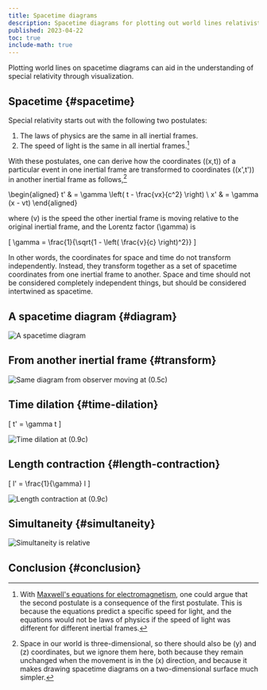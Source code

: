 ```yaml
---
title: Spacetime diagrams
description: Spacetime diagrams for plotting out world lines relativistically.
published: 2023-04-22
toc: true
include-math: true
---
```


Plotting world lines on spacetime diagrams can aid in the understanding of
special relativity through visualization.

## Spacetime {#spacetime}

Special relativity starts out with the following two postulates:

1.   The laws of physics are the same in all inertial frames.
2.   The speed of light is the same in all inertial frames.[^maxwell]

[^maxwell]: With [Maxwell's equations for electromagnetism],
one could argue that the second postulate is a consequence of the first postulate.
This is because the equations predict a specific speed for light,
and the equations would not be laws of physics
if the speed of light was different for different inertial frames.

With these postulates, one can derive how the coordinates \((x,t)\)
of a particular event in one inertial frame are transformed
to coordinates \((x',t')\) in another inertial frame as follows,[^ignored-yz]

\begin{aligned}
t' & = \gamma \left( t - \frac{vx}{c^2} \right) \\
x' & = \gamma (x - vt)
\end{aligned}

where \(v\) is the speed the other inertial frame is moving relative to the original inertial frame,
and the Lorentz factor \(\gamma\) is

\[ \gamma = \frac{1}{\sqrt{1 - \left( \frac{v}{c} \right)^2}} \]

[^ignored-yz]: Space in our world is three-dimensional, so there should also
be \(y\) and \(z\) coordinates, but we ignore them here, both because they
remain unchanged when the movement is in the \(x\) direction,
and because it makes drawing spacetime diagrams on a two-dimensional
surface much simpler.

In other words, the coordinates for space and time do not transform independently.
Instead, they transform together as a set of spacetime coordinates from one inertial frame to another.
Space and time should not be considered completely independent things,
but should be considered intertwined as spacetime.

## A spacetime diagram {#diagram}

![A spacetime diagram](/diagrams/article/relativity/diagrams/worldline.svg)

## From another inertial frame {#transform}

![Same diagram from observer moving at \(0.5c\)](/diagrams/article/relativity/diagrams/worldline-50.svg)

## Time dilation {#time-dilation}

\[ t' = \gamma t \]

![Time dilation at \(0.9c\)](/diagrams/article/relativity/diagrams/time-dilation.svg)

## Length contraction {#length-contraction}

\[ l' = \frac{1}{\gamma} l \]

![Length contraction at \(0.9c\)](/diagrams/article/relativity/diagrams/length-contraction.svg)

## Simultaneity {#simultaneity}

![Simultaneity is relative](/diagrams/article/relativity/diagrams/simultaneity.svg)

## Conclusion {#conclusion}

[Maxwell's equations for electromagnetism]: https://www.maxwells-equations.com/
